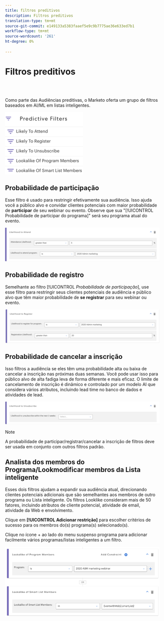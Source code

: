 ```yaml
---
title: filtros preditivos
description: Filtros preditivos
translation-type: tm+mt
source-git-commit: e149133a5383faaef5e9c9b7775ae36e633ed7b1
workflow-type: tm+mt
source-wordcount: '261'
ht-degree: 0%

---
```



# Filtros preditivos

<br> 

Como parte das Audiências preditivas, o Marketo oferta um grupo de filtros baseados em AI/ML em listas inteligentes.

![Imagem Um](/help/sky/assets/predictive-audiences/predictive-filters/predictive-filters-1.png)

## Probabilidade de participação

Esse filtro é usado para restringir efetivamente sua audiência. Isso ajuda você a público alvo e convidar clientes potenciais com maior probabilidade de **participar** de seu webinar ou evento. Observe que sua &quot;[!UICONTROL Probabilidade de participar do programa]&quot; será seu programa atual do evento.

![Imagem dois](/help/sky/assets/predictive-audiences/predictive-filters/predictive-filters-2.png)

## Probabilidade de registro

Semelhante ao filtro [!UICONTROL _Probabilidade de participação_], use esse filtro para restringir seus clientes potenciais de audiência e público alvo que têm maior probabilidade de **se registrar** para seu webinar ou evento.

![Imagem Três](/help/sky/assets/predictive-audiences/predictive-filters/predictive-filters-3.png)

## Probabilidade de cancelar a inscrição

Isso filtros a audiência se eles têm uma probabilidade alta ou baixa de cancelar a inscrição nas próximas duas semanas. Você pode usar isso para público alvo de alta fadiga leva de forma diferente e mais eficaz. O limite de cancelamento de inscrição é dinâmico e controlado por um modelo AI que considera vários atributos, incluindo lead time no banco de dados e atividades de lead.

![Imagem quatro](/help/sky/assets/predictive-audiences/predictive-filters/predictive-filters-4.png)

>[!NOTE]
>
>A probabilidade de participar/registrar/cancelar a inscrição de filtros deve ser usada em conjunto com outros filtros padrão.

## Analista dos membros do Programa/Lookmodificar membros da Lista inteligente

Esses dois filtros ajudam a expandir sua audiência atual, direcionando clientes potenciais adicionais que são semelhantes aos membros de outro programa ou Lista inteligente. Os filtros Looklike consideram mais de 50 fatores, incluindo atributos de cliente potencial, atividade de email, atividade da Web e envolvimento.

Clique em **[!UICONTROL Adicionar restrição]** para escolher critérios de sucesso para os membros do(s) programa(s) selecionado(s).

Clique no ícone + ao lado do menu suspenso programa para adicionar facilmente vários programas/listas inteligentes a um filtro.

![Imagem cinco](/help/sky/assets/predictive-audiences/predictive-filters/predictive-filters-5.png)
